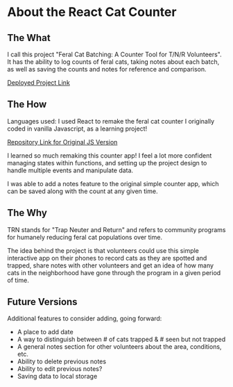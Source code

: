 # About the React Cat Counter

## The What

 I call this project "Feral Cat Batching: A Counter Tool for T/N/R Volunteers". It has the ability to log counts of feral cats, taking notes about each batch, as well as saving the counts and notes for reference and comparison.
 
 [Deployed Project Link](https://jinlikegold.github.io/React-Cat-Counter/)
 
## The How 

Languages used: I used React to remake the feral cat counter I originally coded in vanilla Javascript, as a learning project!

 [Repository Link for Original JS Version](https://github.com/jinlikegold/feral-cat-counter)
 
I learned so much remaking this counter app! I feel a lot more confident managing states within functions, and setting up the project design to handle multiple events and manipulate data.
 
 I was able to add a notes feature to the original simple counter app, which can be saved along with the count at any given time.
 
## The Why
 
 TRN stands for "Trap Neuter and Return" and refers to community programs for humanely reducing feral cat populations over time. 
 
 The idea behind the project is that volunteers could use this simple interactive app on their phones to record cats as they are spotted and trapped, share notes with other volunteers and get an idea of how many cats in the neighborhood have gone through the program in a given period of time.
 
## Future Versions

Additional features to consider adding, going forward:

- A place to add date
- A way to distinguish between # of cats trapped & # seen but not trapped
- A general notes section for other volunteers about the area, conditions, etc.
- Ability to delete previous notes
- Ability to edit previous notes?
- Saving data to local storage
